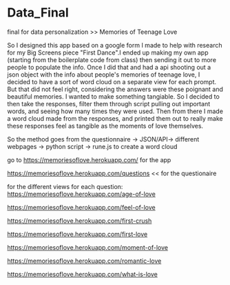 # Data_Final
final for data personalization >> Memories of Teenage Love

So I designed this app based on a google form I made to help with research for my Big Screens piece "First Dance".I ended up making my own app (starting from the boilerplate code from class) then sending it out to more people to populate the info. Once I did that and had a api shooting out a json object with the info about people's memories of teenage love, I decided to have a sort of word cloud on a separate view for each prompt. But that did not feel right, considering the answers were these poignant and beautiful memories. I wanted to make something tangiable. So I decided to then take the responses, filter them through script pulling out important words, and seeing how many times they were used. Then from there I made a word cloud made from the responses, and printed them out to really make these responses feel as tangible as the moments of love themselves. 

So the method goes from the questionnaire -> JSON/API-> different webpages -> python script -> rune.js to create a word cloud

go to https://memoriesoflove.herokuapp.com/ for the app 


https://memoriesoflove.herokuapp.com/questions << for the questionaire 

for the different views for each question:
https://memoriesoflove.herokuapp.com/age-of-love

https://memoriesoflove.herokuapp.com/feel-of-love

https://memoriesoflove.herokuapp.com/first-crush

https://memoriesoflove.herokuapp.com/first-love

https://memoriesoflove.herokuapp.com/moment-of-love

https://memoriesoflove.herokuapp.com/romantic-love

https://memoriesoflove.herokuapp.com/what-is-love
